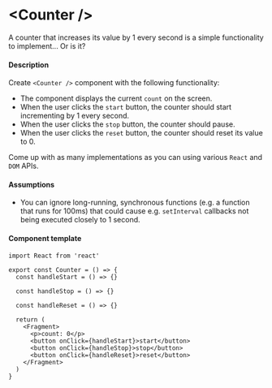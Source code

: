 # \<Counter />

A counter that increases its value by 1 every second is a simple functionality to implement... Or is it?

#### Description

Create `<Counter />` component with the following functionality:

- The component displays the current `count` on the screen.
- When the user clicks the `start` button, the counter should start incrementing by 1 every second.
- When the user clicks the `stop` button, the counter should pause.
- When the user clicks the `reset` button, the counter should reset its value to 0.

Come up with as many implementations as you can using various `React` and `DOM` APIs.

#### Assumptions

- You can ignore long-running, synchronous functions (e.g. a function that runs for 100ms) that could cause e.g. `setInterval` callbacks not being executed closely to 1 second.

#### Component template

```tsx
import React from 'react'

export const Counter = () => {
  const handleStart = () => {}

  const handleStop = () => {}

  const handleReset = () => {}

  return (
    <Fragment>
      <p>count: 0</p>
      <button onClick={handleStart}>start</button>
      <button onClick={handleStop}>stop</button>
      <button onClick={handleReset}>reset</button>
    </Fragment>
  )
}
```
